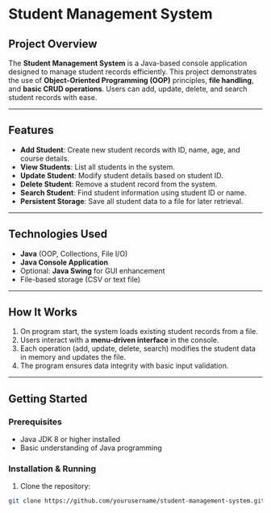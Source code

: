 # Student Management System

## Project Overview
The **Student Management System** is a Java-based console application designed to manage student records efficiently. This project demonstrates the use of **Object-Oriented Programming (OOP)** principles, **file handling**, and **basic CRUD operations**. Users can add, update, delete, and search student records with ease.

---

## Features
- **Add Student**: Create new student records with ID, name, age, and course details.
- **View Students**: List all students in the system.
- **Update Student**: Modify student details based on student ID.
- **Delete Student**: Remove a student record from the system.
- **Search Student**: Find student information using student ID or name.
- **Persistent Storage**: Save all student data to a file for later retrieval.

---

## Technologies Used
- **Java** (OOP, Collections, File I/O)
- **Java Console Application**
- Optional: **Java Swing** for GUI enhancement
- File-based storage (CSV or text file)

---

## How It Works
1. On program start, the system loads existing student records from a file.
2. Users interact with a **menu-driven interface** in the console.
3. Each operation (add, update, delete, search) modifies the student data in memory and updates the file.
4. The program ensures data integrity with basic input validation.

---

## Getting Started

### Prerequisites
- Java JDK 8 or higher installed
- Basic understanding of Java programming

### Installation & Running
1. Clone the repository:
```bash
git clone https://github.com/yourusername/student-management-system.git
